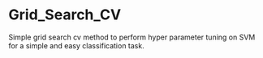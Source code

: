 # Grid_Search_CV
Simple grid search cv method to perform hyper parameter tuning on SVM for a simple and easy classification task.
